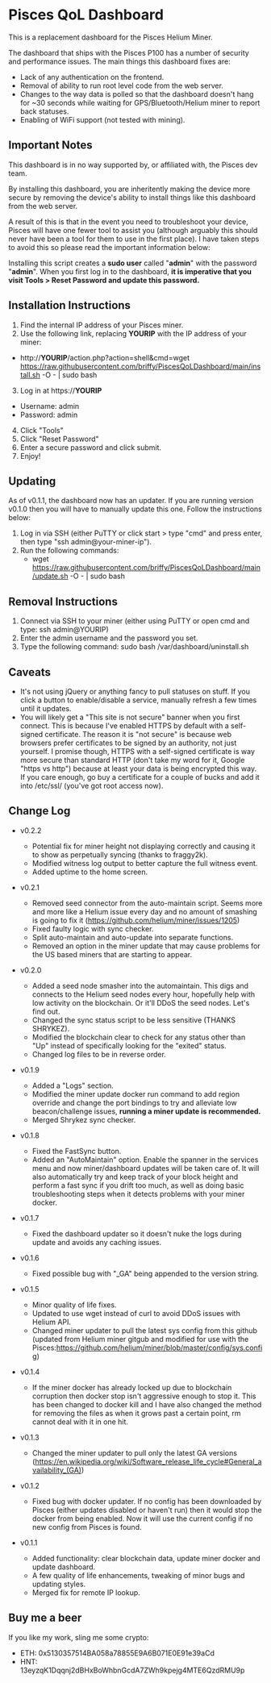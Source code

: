 # Pisces QoL Dashboard #

This is a replacement dashboard for the Pisces Helium Miner.

The dashboard that ships with the Pisces P100 has a number of security and performance issues.  The main things this dashboard fixes are:
* Lack of any authentication on the frontend.
* Removal of ability to run root level code from the web server.
* Changes to the way data is polled so that the dashboard doesn't hang for ~30 seconds while waiting for GPS/Bluetooth/Helium miner to report back statuses.
* Enabling of WiFi support (not tested with mining).


## Important Notes ##

This dashboard is in no way supported by, or affiliated with, the Pisces dev team.

By installing this dashboard, you are inheritently making the device more secure by removing the device's ability to install things like this dashboard from the web server.  

A result of this is that in the event you need to troubleshoot your device, Pisces will have one fewer tool to assist you (although arguably this should never have been a tool for them to use in the first place).  I have taken steps to avoid this so please read the important information below:

Installing this script creates a __sudo user__ called "__admin__" with the password "__admin__".  When you first log in to the dashboard, __it is imperative that you visit Tools > Reset Password and update this password.__


## Installation Instructions ##

1. Find the internal IP address of your Pisces miner.
2. Use the following link, replacing __YOURIP__ with the IP address of your miner:
  - http://__YOURIP__/action.php?action=shell&cmd=wget https://raw.githubusercontent.com/briffy/PiscesQoLDashboard/main/install.sh -O - | sudo bash
3. Log in at https://__YOURIP__
  - Username: admin
  - Password: admin
4. Click "Tools"
5. Click "Reset Password"
6. Enter a secure password and click submit.
7. Enjoy!


## Updating ##

As of v0.1.1, the dashboard now has an updater.  If you are running version v0.1.0 then you will have to manually update this one.  Follow the instructions below:

1. Log in via SSH (either PuTTY or click start > type "cmd" and press enter, then type "ssh admin@your-miner-ip").
2. Run the following commands:
   - wget https://raw.githubusercontent.com/briffy/PiscesQoLDashboard/main/update.sh -O - | sudo bash

## Removal Instructions ##

1. Connect via SSH to your miner (either using PuTTY or open cmd and type:  ssh admin@YOURIP)
2. Enter the admin username and the password you set.
3. Type the following command:  sudo bash /var/dashboard/uninstall.sh


## Caveats ##

* It's not using jQuery or anything fancy to pull statuses on stuff.  If you click a button to enable/disable a service, manually refresh a few times until it updates.
* You will likely get a "This site is not secure" banner when you first connect.  This is because I've enabled HTTPS by default with a self-signed certificate.  The reason it is "not secure" is because web browsers prefer certificates to be signed by an authority, not just yourself.  I promise though, HTTPS with a self-signed certificate is way more secure than standard HTTP (don't take my word for it, Google "https vs http") because at least your data is being encrypted this way.  If you care enough, go buy a certificate for a couple of bucks and add it into /etc/ssl/  (you've got root access now).


## Change Log ##
- v0.2.2
  * Potential fix for miner height not displaying correctly and causing it to show as perpetually syncing (thanks to fraggy2k).
  * Modified witness log output to better capture the full witness event.
  * Added uptime to the home screen.
  
- v0.2.1
  * Removed seed connector from the auto-maintain script.  Seems more and more like a Helium issue every day and no amount of smashing is going to fix it (https://github.com/helium/miner/issues/1205)
  * Fixed faulty logic with sync checker.
  * Split auto-maintain and auto-update into separate functions.
  * Removed an option in the miner update that may cause problems for the US based miners that are starting to appear.
  
- v0.2.0
  * Added a seed node smasher into the automaintain.  This digs and connects to the Helium seed nodes every hour, hopefully help with low activity on the blockchain.  Or it'll DDoS the seed nodes.  Let's find out.
  * Changed the sync status script to be less sensitive (THANKS SHRYKEZ).
  * Modified the blockchain clear to check for any status other than "Up" instead of specifically looking for the "exited" status.
  * Changed log files to be in reverse order.
  
- v0.1.9
  * Added a "Logs" section.
  * Modified the miner update docker run command to add region override and change the port bindings to try and alleviate low beacon/challenge issues, **running a miner update is recommended.**
  * Merged Shrykez sync checker.
 
- v0.1.8
  * Fixed the FastSync button.
  * Added an "AutoMaintain" option.  Enable the spanner in the services menu and now miner/dashboard updates will be taken care of.  It will also automatically try and keep track of your block height and perform a fast sync if you drift too much, as well as doing basic troubleshooting steps when it detects problems with your miner docker.

- v0.1.7
  * Fixed the dashboard updater so it doesn't nuke the logs during update and avoids any caching issues.
 
- v0.1.6
  * Fixed possible bug with "\_GA" being appended to the version string.
  
- v0.1.5
  * Minor quality of life fixes.
  * Updated to use wget instead of curl to avoid DDoS issues with Helium API.
  * Changed miner updater to pull the latest sys config from this github (updated from Helium miner gitgub and modified for use with the Pisces:https://github.com/helium/miner/blob/master/config/sys.config) 

- v0.1.4
  * If the miner docker has already locked up due to blockchain corruption then docker stop isn't aggressive enough to stop it.  This has been changed to docker kill and I have also changed the method for removing the files as when it grows past a certain point, rm cannot deal with it in one hit.

- v0.1.3
  * Changed the miner updater to pull only the latest GA versions (https://en.wikipedia.org/wiki/Software_release_life_cycle#General_availability_(GA))

- v0.1.2
  * Fixed bug with docker updater.  If no config has been downloaded by Pisces (either updates disabled or haven't run) then it would stop the docker from being enabled.  Now it will use the current config if no new config from Pisces is found.

- v0.1.1
  * Added functionality: clear blockchain data, update miner docker and update dashboard.
  * A few quality of life enhancements, tweaking of minor bugs and updating styles.
  * Merged fix for remote IP lookup.

## Buy me a beer ##

If you like my work, sling me some crypto:

* ETH: 0x5130357514BA058a78855E9A6B071E0E91e39aCd
* HNT: 13eyzqK1Dqqnj2dBHxBoWhbnGcdA7ZWh9kpejg4MTE6QzdRMU9p
